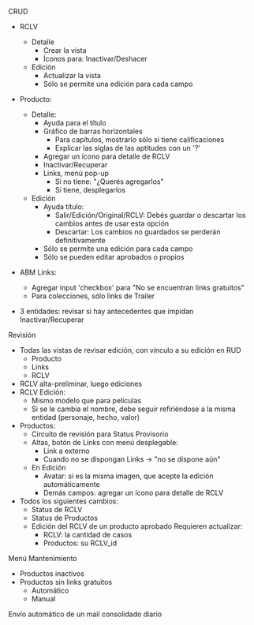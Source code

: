 CRUD
- RCLV
	- Detalle
		- Crear la vista
		- Íconos para: Inactivar/Deshacer
	- Edición
		- Actualizar la vista
		- Sólo se permite una edición para cada campo

- Producto:
	- Detalle:
		- Ayuda para el título
		- Gráfico de barras horizontales
			- Para capítulos, mostrarlo sólo si tiene calificaciones
			- Explicar las siglas de las aptitudes con un '?'
		- Agregar un ícono para detalle de RCLV
		- Inactivar/Recuperar
		- Links, menú pop-up
			- Si no tiene: "¿Querés agregarlos"
			- Si tiene, desplegarlos
	- Edición
		- Ayuda título:
			- Salir/Edición/Original/RCLV: Debés guardar o descartar los cambios antes de usar esta opción
			- Descartar: Los cambios no guardados se perderán definitivamente
		- Sólo se permite una edición para cada campo
		- Sólo se pueden editar aprobados o propios
- ABM Links:
	- Agregar input 'checkbox' para "No se encuentran links gratuitos"
	- Para colecciones, sólo links de Trailer
- 3 entidades: revisar si hay antecedentes que impidan Inactivar/Recuperar

Revisión
- Todas las vistas de revisar edición, con vínculo a su edición en RUD
	- Producto
	- Links
	- RCLV
- RCLV alta-preliminar, luego ediciones
- RCLV Edición:
	- Mismo modelo que para películas
	- Si se le cambia el nombre, debe seguir refiriéndose a la misma entidad (personaje, hecho, valor)
- Productos: 
	- Circuito de revisión para Status Provisorio
	- Altas, botón de Links con menú desplegable:
		- Link a externo
		- Cuando no se dispongan Links -> "no se dispone aún"
	- En Edición
		- Avatar: si es la misma imagen, que acepte la edición automáticamente
		- Demás campos: agregar un ícono para detalle de RCLV
- Todos los siguientes cambios:
	- Status de RCLV
	- Status de Productos
	- Edición del RCLV de un producto aprobado
	Requieren actualizar:
		- RCLV: la cantidad de casos
		- Productos: su RCLV_id

Menú Mantenimiento
- Productos inactivos
- Productos sin links gratuitos
	- Automático
	- Manual

Envío automático de un mail consolidado diario
